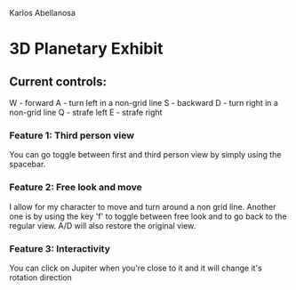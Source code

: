 Karlos Abellanosa

# 3D Planetary Exhibit 

## Current controls: 
W - forward
A - turn left in a non-grid line
S - backward
D - turn right in a non-grid line
Q - strafe left
E - strafe right

### Feature 1: Third person view
 You can go toggle between first and third person view by simply using the spacebar.

### Feature 2: Free look and move
 I allow for my character to move and turn around a non grid line. 
 Another one is by using the key 'f' to toggle between free look and to go back to the          regular view. A/D will also restore the original view.

### Feature 3: Interactivity
 You can click on Jupiter when you're close to it and it will change it's rotation direction
